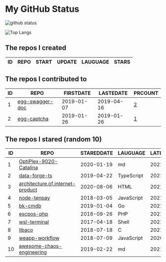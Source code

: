 # My GitHub Status

<img src="https://github-readme-stats-1.yihong0618.vercel.app/api?username=jc-lathander&show_icons=true&&&hide_title=true&count_private=true" alt="github status" />

![Top Langs](https://github-readme-stats-1.yihong0618.vercel.app/api/top-langs/?username=jc-lathander&layout=compact)

<!--START_SECTION:my_github-->
## The repos I created
| ID | REPO | START | UPDATE | LAUGUAGE | STARS |
|----|------|-------|--------|----------|-------|

## The repos I contributed to
| ID |                                REPO                                | FIRSTDATE  | LASTEDATE  |                                          PRCOUNT                                           |
|----|--------------------------------------------------------------------|------------|------------|--------------------------------------------------------------------------------------------|
|  1 | [egg-swagger-doc](https://github.com/Yanshijie-EL/egg-swagger-doc) | 2019-01-07 | 2019-04-16 | [2](https://github.com/Yanshijie-EL/egg-swagger-doc/pulls?q=is%3Apr+author%3Ajc-lathander) |
|  2 | [egg-captcha](https://github.com/Raoul1996/egg-captcha)            | 2019-01-26 | 2019-01-26 | [1](https://github.com/Raoul1996/egg-captcha/pulls?q=is%3Apr+author%3Ajc-lathander)        |

## The repos I stared (random 10)
| ID |                                                REPO                                                | STAREDDATE |  LAUGUAGE  | LATESTUPDATE |
|----|----------------------------------------------------------------------------------------------------|------------|------------|--------------|
|  1 | [OptiPlex-9020-Catalina](https://github.com/W-MS/OptiPlex-9020-Catalina)                           | 2020-01-19 | md         | 2021-04-09   |
|  2 | [data-forge-ts](https://github.com/data-forge/data-forge-ts)                                       | 2019-04-22 | TypeScript | 2021-12-17   |
|  3 | [architecture.of.internet-product](https://github.com/davideuler/architecture.of.internet-product) | 2020-08-06 | HTML       | 2021-12-18   |
|  4 | [node-tenpay](https://github.com/befinal/node-tenpay)                                              | 2018-03-05 | JavaScript | 2021-12-16   |
|  5 | [bk-cmdb](https://github.com/Tencent/bk-cmdb)                                                      | 2019-01-04 | Go         | 2021-12-17   |
|  6 | [escpos-php](https://github.com/mike42/escpos-php)                                                 | 2016-09-26 | PHP        | 2021-12-17   |
|  7 | [wsl-terminal](https://github.com/mskyaxl/wsl-terminal)                                            | 2017-04-18 | Shell      | 2021-12-14   |
|  8 | [libaco](https://github.com/hnes/libaco)                                                           | 2018-07-18 | C          | 2021-12-16   |
|  9 | [weapp-workflow](https://github.com/lbb00/weapp-workflow)                                          | 2018-07-09 | JavaScript | 2020-03-26   |
| 10 | [awesome-chaos-engineering](https://github.com/dastergon/awesome-chaos-engineering)                | 2019-02-22 | md         | 2021-12-18   |

<!--END_SECTION:my_github-->
